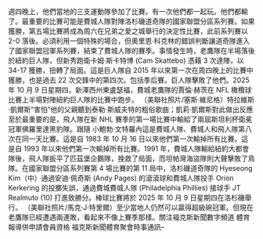 週四晚上，他們當地的三支運動隊參加了比賽。有一次他們都一起玩。他們都輸了。最重要的比賽可能是費城人隊對陣洛杉磯道奇隊的國家聯盟分區系列賽。如果獲勝，第五場比賽將成為周六在兄弟之愛之城舉行的決定性比賽，此前系列賽以 2-0 落後。必須利用一個特殊的場合，但奧里恩·科克林的錯誤判斷讓道奇隊進入了國家聯盟冠軍系列賽，結束了費城人隊的賽季。事情發生時，老鷹隊在半場落後於紐約巨人隊，但新秀跑衛卡姆·斯卡特博 (Cam Skattebo) 憑藉 3 次達陣，以 34-17 獲勝，扭轉了局面。這是巨人隊自 2015 年以來第一次在周四晚上的比賽中獲勝，也是過去 22 次交鋒中的第四次。包括季后賽。巨人隊擊敗了他們。2025 年 10 月 9 日星期四，新澤西州東盧瑟福，費城老鷹隊的賈倫·赫茨在 NFL 橄欖球比賽上半場對陣紐約巨人隊的比賽中跑步。 （美聯社照片/塞斯·維尼格）特拉維斯·凱爾斯“害怕”他的父親聽到泰勒·斯威夫特的粗俗歌曲；凱莉·凱爾斯對此做出反應至於最重要的是，飛人隊在新 NHL 賽季的第一場比賽中輸給了兩屆斯坦利杯衛冕冠軍佛羅里達黑豹隊。跟隨 小鮑勃·文特羅內這是費城人隊、費城人和飛人隊第八次在同一天比賽。這是自 1983 年 10 月 16 日以來他們第一次輸掉所有比賽。這是自 1993 年以來他們第一次輸掉所有比賽。1991 年，費城人隊輸給紐約大都會隊後，飛人隊扳平了匹茲堡企鵝隊，挽救了局面，而坦帕灣海盜隊則大聲擊敗了鳥隊。在國家聯盟分區系列賽第 4 場比賽的第 11 局中，洛杉磯道奇隊的 Hyeseong Kim（中）通過安迪·佩奇斯 (Andy Pages) 的滾滾球和費城人隊投手 Orion Kerkering 的投擲失誤，通過費城費城人隊 (Philadelphia Phillies) 接球手 JT Realmuto (10) 打進致勝分。棒球比賽將於 2025 年 10 月 9 日星期四在洛杉磯舉行。 （美聯社照片/馬克·J·特里爾）至少當地人仍然可以贏得超級碗冠軍。但現在老鷹隊已經遭遇兩連敗，看起來不像上賽季那樣。關注福克斯新聞數字頻道 體育報導併申請會員資格 福克斯新聞體育聚會時事通訊–